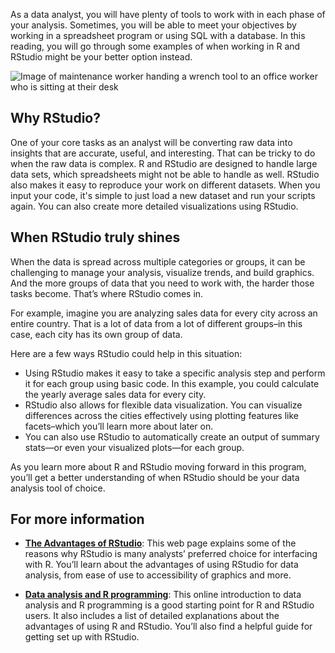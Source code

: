 
As a data analyst, you will have plenty of tools to work with in each phase of your analysis. Sometimes, you will be able to meet your objectives by working in a spreadsheet program or using SQL with a database. In this reading, you will go through some examples of when working in R and RStudio might be your better option instead. 

![Image of maintenance worker handing a wrench tool to an office worker who is sitting at their desk](https://d3c33hcgiwev3.cloudfront.net/imageAssetProxy.v1/2d5GdNCHRK2eRnTQh3Stvg_8fe5c89ac37a49ad884a4e5093e1edf9_Screen-Shot-2021-04-13-at-5.09.01-PM.png?expiry=1629072000000&hmac=mEc7Juz46glzavMVG2d9JOFvNfJBSPTsDloQb7BdDMs)

## Why RStudio?

One of your core tasks as an analyst will be converting raw data into insights that are accurate, useful, and interesting. That can be tricky to do when the raw data is complex. R and RStudio are designed to handle large data sets, which spreadsheets might not be able to handle as well. RStudio also makes it easy to reproduce your work on different datasets. When you input your code, it's simple to just load a new dataset and run your scripts again. You can also create more detailed visualizations using RStudio. 

## When RStudio truly shines

When the data is spread across multiple categories or groups, it can be challenging to manage your analysis, visualize trends, and build graphics. And the more groups of data that you need to work with, the harder those tasks become. That’s where RStudio comes in.

For example, imagine you are analyzing sales data for every city across an entire country. That is a lot of data from a lot of different groups–in this case, each city has its own group of data. 

Here are a few ways RStudio could help in this situation:

-   Using RStudio makes it easy to take a specific analysis step and perform it for each group using basic code. In this example, you could calculate the yearly average sales data for every city. 
-   RStudio also allows for flexible data visualization. You can visualize differences across the cities effectively using plotting features like facets–which you’ll learn more about later on.
-   You can also use RStudio to automatically create an output of summary stats—or even your visualized plots—for each group.

As you learn more about R and RStudio moving forward in this program, you’ll get a better understanding of when RStudio should be your data analysis tool of choice.

## For more information

-   [**The Advantages of RStudio**](https://www.theanalysisfactor.com/the-advantages-of-rstudio/ "This article from The Analysis Factor describes the advantages of RStudio."): This web page explains some of the reasons why RStudio is many analysts’ preferred choice for interfacing with R. You’ll learn about the advantages of using RStudio for data analysis, from ease of use to accessibility of graphics and more. 

-   [**Data analysis and R programming**](https://lgatto.github.io/2017_11_09_Rcourse_Jena/before-we-start.html "This link takes you to an introductory section of an online course for data analysis and R programming."): This online introduction to data analysis and R programming is a good starting point for R and RStudio users. It also includes a list of detailed explanations about the advantages of using R and RStudio. You’ll also find a helpful guide for getting set up with RStudio.